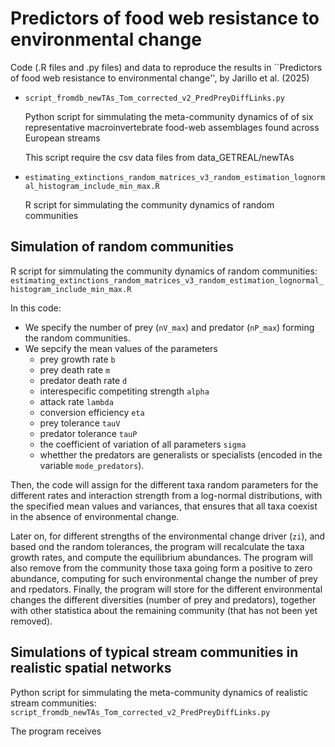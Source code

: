 # Predictors of food web resistance to environmental change

Code (.R files and .py files) and data to reproduce the results in ``Predictors of food web resistance to environmental change'', by Jarillo et al. (2025)

* `script_fromdb_newTAs_Tom_corrected_v2_PredPreyDiffLinks.py`

  Python script for simmulating the meta-community dynamics of of six representative macroinvertebrate food-web assemblages found across European streams

  This script require the csv data files from data_GETREAL/newTAs

* `estimating_extinctions_random_matrices_v3_random_estimation_lognormal_histogram_include_min_max.R`

  R script for simmulating the community dynamics of random communities


## Simulation of random communities

R script for simmulating the community dynamics of random communities: `estimating_extinctions_random_matrices_v3_random_estimation_lognormal_histogram_include_min_max.R`

In this code:

*  We specify the number of prey (`nV_max`) and predator (`nP_max`) forming the random communities.
* We sepcify the mean values of the parameters
	* prey growth rate `b`
	* prey death rate `m`
	* predator death rate `d`
	* interespecific competiting strength `alpha`
	* attack rate `lambda`
	* conversion efficiency `eta`
	* prey tolerance `tauV`
 	* predator tolerance `tauP` 
	* the coefficient of variation of all parameters `sigma`
	* whetther the predators are generalists or specialists (encoded in the variable `mode_predators`).
	
Then, the code will assign for the different taxa random parameters for the different rates and interaction strength from a log-normal distributions, with the specified mean values and variances, that ensures that all taxa coexist in the absence of environmental change.

Later on, for different strengths of the environmental change driver (`zi`), and based ond the random tolerances, the program will recalculate the taxa growth rates, and compute the equilibrium abundances. The program will also remove from the community those taxa going form a positive to zero abundance, computing for such environmental change the number of prey and rpedators. Finally, the program will store for the different environmental changes the different diversities (number of prey and predators), together with other statistica about the remaining community (that has not been yet removed).


## Simulations of typical stream communities in realistic spatial networks

Python script for simmulating the meta-community dynamics of realistic stream communities: `script_fromdb_newTAs_Tom_corrected_v2_PredPreyDiffLinks.py`

The program receives 
